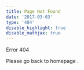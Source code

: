 ```yaml
---
title: Page Not Found
date: '2017-03-03'
type: '404'
disable_highlight: true
disable_mathjax: true
---
```


Error 404

Please go back to homepage [<i class="fa fa-home" aria-hidden="true"></i>](/).